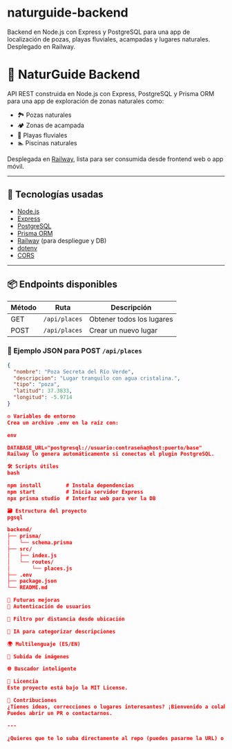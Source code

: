 # naturguide-backend
Backend en Node.js con Express y PostgreSQL para una app de localización de pozas, playas fluviales, acampadas y lugares naturales. Desplegado en Railway.

# 🌿 NaturGuide Backend

API REST construida en Node.js con Express, PostgreSQL y Prisma ORM para una app de exploración de zonas naturales como:

- 🏞️ Pozas naturales
- 🏕️ Zonas de acampada
- 🌊 Playas fluviales
- 🏊 Piscinas naturales

Desplegada en [Railway](https://railway.app), lista para ser consumida desde frontend web o app móvil.

---

## 🚀 Tecnologías usadas

- [Node.js](https://nodejs.org/)
- [Express](https://expressjs.com/)
- [PostgreSQL](https://www.postgresql.org/)
- [Prisma ORM](https://www.prisma.io/)
- [Railway](https://railway.app/) (para despliegue y DB)
- [dotenv](https://www.npmjs.com/package/dotenv)
- [CORS](https://www.npmjs.com/package/cors)

---

## 📦 Endpoints disponibles

| Método | Ruta             | Descripción                     |
|--------|------------------|---------------------------------|
| GET    | `/api/places`    | Obtener todos los lugares       |
| POST   | `/api/places`    | Crear un nuevo lugar            |

### 🧾 Ejemplo JSON para POST `/api/places`

```json
{
  "nombre": "Poza Secreta del Río Verde",
  "descripcion": "Lugar tranquilo con agua cristalina.",
  "tipo": "poza",
  "latitud": 37.3833,
  "longitud": -5.9714
}

⚙️ Variables de entorno
Crea un archivo .env en la raíz con:

env

DATABASE_URL="postgresql://usuario:contraseña@host:puerto/base"
Railway lo genera automáticamente si conectas el plugin PostgreSQL.

🛠️ Scripts útiles
bash

npm install        # Instala dependencias
npm start          # Inicia servidor Express
npx prisma studio  # Interfaz web para ver la DB

🗃️ Estructura del proyecto
pgsql

backend/
├── prisma/
│   └── schema.prisma
├── src/
│   ├── index.js
│   └── routes/
│       └── places.js
├── .env
├── package.json
└── README.md

🧠 Futuras mejoras
🔐 Autenticación de usuarios

🧭 Filtro por distancia desde ubicación

🧠 IA para categorizar descripciones

🌍 Multilenguaje (ES/EN)

📸 Subida de imágenes

🌐 Buscador inteligente

📄 Licencia
Este proyecto está bajo la MIT License.

🤝 Contribuciones
¿Tienes ideas, correcciones o lugares interesantes? ¡Bienvenido a colaborar!
Puedes abrir un PR o contactarnos.

---

¿Quieres que te lo suba directamente al repo (puedes pasarme la URL) o te lo dejo como archivo descargable? También puedo hacer la versión en inglés si vas a configurar multilenguaje en el frontend.
